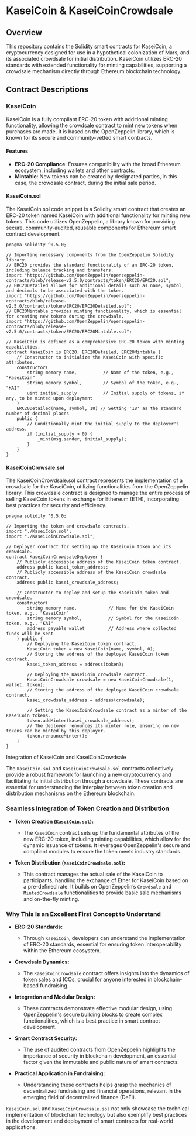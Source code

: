 # KaseiCoin & KaseiCoinCrowdsale

## Overview

This repository contains the Solidity smart contracts for KaseiCoin, a cryptocurrency designed for use in a hypothetical colonization of Mars, and its associated crowdsale for initial distribution. KaseiCoin utilizes ERC-20 standards with extended functionality for minting capabilities, supporting a crowdsale mechanism directly through Ethereum blockchain technology.

## Contract Descriptions

### KaseiCoin

KaseiCoin is a fully compliant ERC-20 token with additional minting functionality, allowing the crowdsale contract to mint new tokens when purchases are made. It is based on the OpenZeppelin library, which is known for its secure and community-vetted smart contracts.

#### Features
- **ERC-20 Compliance**: Ensures compatibility with the broad Ethereum ecosystem, including wallets and other contracts.
- **Mintable**: New tokens can be created by designated parties, in this case, the crowdsale contract, during the initial sale period.

#### KaseiCoin.sol
The KaseiCoin.sol code snippet is a Solidity smart contract that creates an ERC-20 token named KaseiCoin with additional functionality for minting new tokens. This code utilizes OpenZeppelin, a library known for providing secure, community-audited, reusable components for Ethereum smart contract development.
```solidity
pragma solidity ^0.5.0;

// Importing necessary components from the OpenZeppelin Solidity library.
// ERC20 provides the standard functionality of an ERC-20 token, including balance tracking and transfers.
import "https://github.com/OpenZeppelin/openzeppelin-contracts/blob/release-v2.5.0/contracts/token/ERC20/ERC20.sol";
// ERC20Detailed allows for additional details such as name, symbol, and decimals to be associated with the token.
import "https://github.com/OpenZeppelin/openzeppelin-contracts/blob/release-v2.5.0/contracts/token/ERC20/ERC20Detailed.sol";
// ERC20Mintable provides minting functionality, which is essential for creating new tokens during the crowdsale.
import "https://github.com/OpenZeppelin/openzeppelin-contracts/blob/release-v2.5.0/contracts/token/ERC20/ERC20Mintable.sol";

// KaseiCoin is defined as a comprehensive ERC-20 token with minting capabilities.
contract KaseiCoin is ERC20, ERC20Detailed, ERC20Mintable {
    // Constructor to initialize the KaseiCoin with specific attributes.
    constructor(
        string memory name,          // Name of the token, e.g., "KaseiCoin"
        string memory symbol,        // Symbol of the token, e.g., "KAI"
        uint initial_supply          // Initial supply of tokens, if any, to be minted upon deployment
    ) 
    ERC20Detailed(name, symbol, 18) // Setting '18' as the standard number of decimal places
    public {
        // Conditionally mint the initial supply to the deployer's address.
        if (initial_supply > 0) {
            _mint(msg.sender, initial_supply);
        }
    }
}
```
#### KaseiCoinCrowsale.sol
The KaseiCoinCrowdsale.sol contract represents the implementation of a crowdsale for the KaseiCoin, utilizing functionalities from the OpenZeppelin library. This crowdsale contract is designed to manage the entire process of selling KaseiCoin tokens in exchange for Ethereum (ETH), incorporating best practices for security and efficiency.
```solidity
pragma solidity ^0.5.0;

// Importing the token and crowdsale contracts.
import "./KaseiCoin.sol";
import "./KaseiCoinCrowdsale.sol";

// Deployer contract for setting up the KaseiCoin token and its crowdsale.
contract KaseiCoinCrowdsaleDeployer {
    // Publicly accessible address of the KaseiCoin token contract.
    address public kasei_token_address;
    // Publicly accessible address of the KaseiCoin crowdsale contract.
    address public kasei_crowdsale_address;

    // Constructor to deploy and setup the KaseiCoin token and crowdsale.
    constructor(
        string memory name,            // Name for the KaseiCoin token, e.g., "KaseiCoin"
        string memory symbol,          // Symbol for the KaseiCoin token, e.g., "KAI"
        address payable wallet         // Address where collected funds will be sent
    ) public {
        // Deploying the KaseiCoin token contract.
        KaseiCoin token = new KaseiCoin(name, symbol, 0);
        // Storing the address of the deployed KaseiCoin token contract.
        kasei_token_address = address(token);

        // Deploying the KaseiCoin crowdsale contract.
        KaseiCoinCrowdsale crowdsale = new KaseiCoinCrowdsale(1, wallet, token);
        // Storing the address of the deployed KaseiCoin crowdsale contract.
        kasei_crowdsale_address = address(crowdsale);

        // Setting the KaseiCoinCrowdsale contract as a minter of the KaseiCoin tokens.
        token.addMinter(kasei_crowdsale_address);
        // The deployer renounces its minter role, ensuring no new tokens can be minted by this deployer.
        token.renounceMinter();
    }
}
```
Integration of KaseiCoin and KaseiCoinCrowdsale

The `KaseiCoin.sol` and `KaseiCoinCrowdsale.sol` contracts collectively provide a robust framework for launching a new cryptocurrency and facilitating its initial distribution through a crowdsale. These contracts are essential for understanding the interplay between token creation and distribution mechanisms on the Ethereum blockchain.

### Seamless Integration of Token Creation and Distribution

- **Token Creation (`KaseiCoin.sol`):**
  - The `KaseiCoin` contract sets up the fundamental attributes of the new ERC-20 token, including minting capabilities, which allow for the dynamic issuance of tokens. It leverages OpenZeppelin's secure and compliant modules to ensure the token meets industry standards.
  
- **Token Distribution (`KaseiCoinCrowdsale.sol`):**
  - This contract manages the actual sale of the KaseiCoin to participants, handling the exchange of Ether for KaseiCoin based on a pre-defined rate. It builds on OpenZeppelin’s `Crowdsale` and `MintedCrowdsale` functionalities to provide basic sale mechanisms and on-the-fly minting.

### Why This Is an Excellent First Concept to Understand

- **ERC-20 Standards:**
  - Through `KaseiCoin`, developers can understand the implementation of ERC-20 standards, essential for ensuring token interoperability within the Ethereum ecosystem.

- **Crowdsale Dynamics:**
  - The `KaseiCoinCrowdsale` contract offers insights into the dynamics of token sales and ICOs, crucial for anyone interested in blockchain-based fundraising.

- **Integration and Modular Design:**
  - These contracts demonstrate effective modular design, using OpenZeppelin's secure building blocks to create complex functionalities, which is a best practice in smart contract development.

- **Smart Contract Security:**
  - The use of audited contracts from OpenZeppelin highlights the importance of security in blockchain development, an essential factor given the immutable and public nature of smart contracts.

- **Practical Application in Fundraising:**
  - Understanding these contracts helps grasp the mechanics of decentralized fundraising and financial operations, relevant in the emerging field of decentralized finance (DeFi).

`KaseiCoin.sol` and `KaseiCoinCrowdsale.sol` not only showcase the technical implementation of blockchain technology but also exemplify best practices in the development and deployment of smart contracts for real-world applications.
